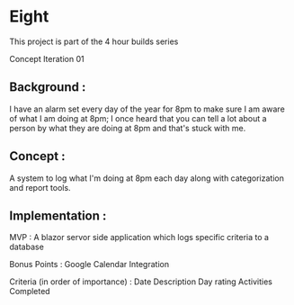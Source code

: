 # Eight #

This project is part of the 4 hour builds series

Concept Iteration 01

## Background : ##

I have an alarm set every day of the year for 8pm to make sure I am aware of what I am doing at 8pm; I once heard that you can tell a lot about a person by what they are doing at 8pm and that's stuck with me.

## Concept : ##

A system to log what I'm doing at 8pm each day along with categorization and report tools. 


## Implementation : ##

MVP : 
A blazor servor side application which logs specific criteria to a database 

Bonus Points : 
Google Calendar Integration

Criteria (in order of importance) :
Date
Description
Day rating
Activities Completed
